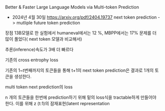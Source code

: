 
Better & Faster Large Language Models via Multi-token Prediction
- 2024년 4월 30일
https://arxiv.org/pdf/2404.19737
next token prediction -> mutliple future token prediction

장점
13B모델로 한 실험에서 humaneval에서는 12 %, MBPP에서는 17% 문제를 더 많이 풀었다( next token 모델과 비교해서)

추론(inference)속도가 3배 더 빠르다 

기존의 cross entrophy loss

기존의 1~t번째까지의 토큰들을 통해 t+1의 next token prediction은 결과로 1개의 토큰을 생성한다.

multi token next prediction의 loss

n 개의 토큰들을 한번에 prediction하기 위해 밑의 loss식을 tractable하게 만들어야 한다.
이를 위해 z (t:1)의 잠재표현(latent representation
